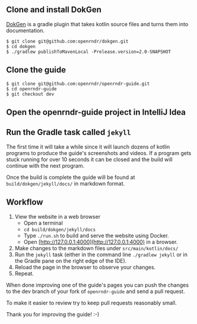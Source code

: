 ## Clone and install DokGen

[DokGen](https://github.com/openrndr/dokgen) 
is a gradle plugin that takes kotlin source files and turns them into documentation.

```
$ git clone git@github.com:openrndr/dokgen.git
$ cd dokgen
$ ./gradlew publishToMavenLocal -Prelease.version=2.0-SNAPSHOT
```

## Clone the guide

```
$ git clone git@github.com:openrndr/openrndr-guide.git
$ cd openrndr-guide
$ git checkout dev
```

## Open the openrndr-guide project in IntelliJ Idea

## Run the Gradle task called `jekyll`

The first time it will take a while since it will launch dozens of kotlin programs
to produce the guide's screenshots and videos. If a program gets stuck running for over
10 seconds it can be closed and the build will continue with the next program.

Once the build is complete the guide will be found at 
`build/dokgen/jekyll/docs/` in markdown format.

## Workflow

1. View the website in a web browser
   - Open a terminal
   - `cd build/dokgen/jekyll/docs`
   - Type `./run.sh` to build and serve the website using Docker.
   - Open [http://127.0.0.1:4000](http://127.0.0.1:4000) in a browser.
2. Make changes to the markdown files under `src/main/kotlin/docs/`
3. Run the `jekyll` task (either in the command line `./gradlew jekyll` or in
   the Gradle pane on the right edge of the IDE).
4. Reload the page in the browser to observe your changes.
5. Repeat.

When done improving one of the guide's pages you can push the changes to the
dev branch of your fork of `openrndr-guide` and send a pull request.

To make it easier to review try to keep pull requests reasonably small.

Thank you for improving the guide! :-)


